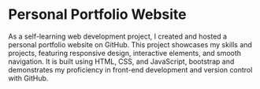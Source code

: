 # Personal Portfolio Website


As a self-learning web development project, I created and hosted a personal portfolio website on GitHub.
This project showcases my skills and projects, featuring responsive design, interactive elements, and smooth navigation.
It is built using HTML, CSS, and JavaScript, bootstrap and demonstrates my proficiency in front-end development and version control with GitHub.

